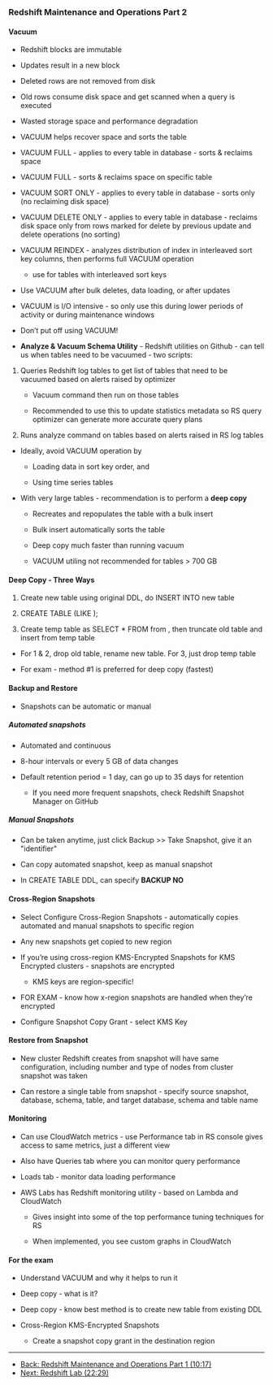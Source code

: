 ### Redshift Maintenance and Operations Part 2

#### Vacuum

* Redshift blocks are immutable

* Updates result in a new block

* Deleted rows are not removed from disk

* Old rows consume disk space and get scanned when a query is executed

* Wasted storage space and performance degradation

* VACUUM helps recover space and sorts the table

* VACUUM FULL - applies to every table in database - sorts & reclaims space

* VACUUM FULL <TABLENAME> -  sorts & reclaims space on specific table

* VACUUM SORT ONLY - applies to every table in database - sorts only (no reclaiming disk space)

* VACUUM DELETE ONLY - applies to every table in database - reclaims disk space only from rows marked for delete by previous update and delete operations (no sorting)

* VACUUM REINDEX <TABLENAME> - analyzes distribution of index in interleaved sort key columns, then performs full VACUUM operation

    * use for tables with interleaved sort keys

* Use VACUUM after bulk deletes, data loading, or after updates 

* VACUUM is I/O intensive - so only use this during lower periods of activity or during maintenance windows

* Don’t put off using VACUUM!

* **Analyze & Vacuum Schema Utility** - Redshift utilities on Github - can tell us when tables need to be vacuumed - two scripts:

1. Queries Redshift log tables to get list of tables that need to be vacuumed based on alerts raised by optimizer

    * Vacuum command then run on those tables

    * Recommended to use this to update statistics metadata so RS query optimizer can generate more accurate query plans

1. Runs analyze command on tables based on alerts raised in RS log tables

* Ideally, avoid VACUUM operation by	

    * Loading data in sort key order, and

    * Using time series tables

* With very large tables - recommendation is to perform a **deep copy**

    * Recreates and repopulates the table with a bulk insert

    * Bulk insert automatically sorts the table

    * Deep copy much faster than running vacuum

    * VACUUM utiling not recommended for tables > 700 GB

#### Deep Copy - Three Ways

1. Create new table using original DDL, do INSERT INTO new table

2. CREATE TABLE <TABLENAME> (LIKE <OLDTABLENAME>);

3. Create temp table as SELECT * FROM from <OLDTABLENAME>, then truncate old table and insert from temp table

* For 1 & 2, drop old table, rename new table.  For 3, just drop temp table

* For exam - method #1 is preferred for deep copy (fastest)

#### Backup and Restore

* Snapshots can be automatic or manual

##### Automated snapshots

* Automated and continuous

* 8-hour intervals or every 5 GB of data changes

* Default retention period = 1 day, can go up to 35 days for retention

    * If you need more frequent snapshots, check Redshift Snapshot Manager on GitHub

##### Manual Snapshots

* Can be taken anytime, just click Backup >> Take Snapshot, give it an "identifier"

* Can copy automated snapshot, keep as manual snapshot

* In CREATE TABLE DDL, can specify **BACKUP NO**

#### Cross-Region Snapshots

* Select Configure Cross-Region Snapshots - automatically copies automated and manual snapshots to specific region

* Any new snapshots get copied to new region

* If you’re using cross-region KMS-Encrypted Snapshots for KMS Encrypted clusters - snapshots are encrypted

    * KMS keys are region-specific!

* FOR EXAM - know how x-region snapshots are handled when they’re encrypted

* Configure Snapshot Copy Grant - select KMS Key

#### Restore from Snapshot

* New cluster Redshift creates from snapshot will have same configuration, including number and type of nodes from cluster snapshot was taken

* Can restore a single table from snapshot - specify source snapshot, database, schema, table, and target database, schema and table name

#### Monitoring

* Can use CloudWatch metrics - use Performance tab in RS console gives access to same metrics, just a different view

* Also have Queries tab where you can monitor query performance

* Loads tab - monitor data loading performance

* AWS Labs has Redshift monitoring utility - based on Lambda and CloudWatch

    * Gives insight into some of the top performance tuning techniques for RS

    * When implemented, you see custom graphs in CloudWatch

#### For the exam 

* Understand VACUUM and why it helps to run it

* Deep copy - what is it?

* Deep copy - know best method is to create new table from existing DDL

* Cross-Region KMS-Encrypted Snapshots

    * Create a snapshot copy grant in the destination region

---

*  [Back: Redshift Maintenance and Operations Part 1 (10:17)](Redshift_Maintenance_and_Operations_Part_1.md)
*  [Next: Redshift Lab (22:29)](Redshift_Lab.md)
